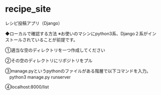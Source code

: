 # recipe_site
レシピ投稿アプリ（Django）


◆ローカルで確認する方法
※お使いのマシンにpython3系、Django２系がインストールされていることが前提です。

①適当な空のディレクトリを一つ作成してください

②その空のディレクトリにリポジトリをプル

③manage.pyというpythonのファイルがある階層で以下コマンドを入力。
　python3 manage.py runserver

④localhost:8000/list
